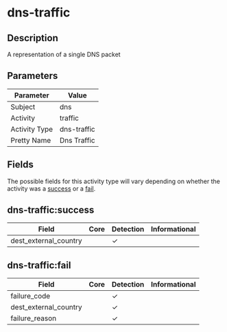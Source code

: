 dns-traffic
===========

Description
-----------
A representation of a single DNS packet

Parameters
----------
| Parameter     | Value       |
| ------------- | ----------- |
| Subject       | dns         |
| Activity      | traffic     |
| Activity Type | dns-traffic |
| Pretty Name   | Dns Traffic |


Fields
------

The possible fields for this activity type will vary depending on whether the activity was a [success](#dns-trafficsuccess) or a [fail](#dns-trafficfail).


dns-traffic:success
-------------------

| Field                 | Core | Detection | Informational |
| --------------------- | ---- | --------- | ------------- |
| dest_external_country |      | &#10003;  |               |

dns-traffic:fail
----------------

| Field                 | Core | Detection | Informational |
| --------------------- | ---- | --------- | ------------- |
| failure_code          |      | &#10003;  |               |
| dest_external_country |      | &#10003;  |               |
| failure_reason        |      | &#10003;  |               |